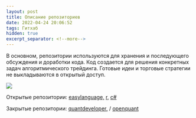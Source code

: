 ```yaml
---
layout: post
title: Описание репозиториев
date: 2022-04-24 20:06:52
tags: Гитхаб
hidden: true
excerpt_separator: <!--more-->
---
```

В основном, репозитории используются для хранения и последующего обсуждения и доработки кода.
Код создается для решения конкретных задач алгоритмического трейдинга.
Готовые идеи и торговые стратегии не выкладываются в открытый доступ.

<!--more-->

 ![](https://github-profile-summary-cards.vercel.app/api/cards/profile-details?username=ragve-hub&theme=default)

Открытые репозитории: 
<a href="https://github.com/Ragve-hub/EasyLanguage-code" target="">easylanguage,</a> 
<a href="https://github.com/Ragve-hub/R-code " target="">r,</a> 
<a href="https://github.com/Ragve-hub/CSharpe-code " target="">c#</a> 

Закрытые репозитории:
<a href="https://github.com/Ragve-hub/QDevelop-code" target="">quantdeveloper,</a>  / 
<a href="https://github.com/Ragve-hub/Oquant-code" target="">openquant</a>
 

